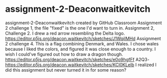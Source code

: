 # assignment-2-Deaconwaitkevitch
assignment-2-Deaconwaitkevitch created by GitHub Classroom
Assignment 2 challenge 1, the file "fixed" is the one I'd want to turn in. 
Assignment 2, Challenge 2. I drew a red arrow resembling the Delta logo. 
https://editor.p5js.org/deacon.waitkevitch/sketches/J1WqilMHd
Assignment 2 challenge 4. This is a flag combining Denmark, and Wales. 
I chose wales because I liked the colors, and figured it was close enough to a country. I wish I could've figured out how to draw a dragon though.
https://editor.p5js.org/deacon.waitkevitch/sketches/e0o9hgfFf
A2Q3- https://editor.p5js.org/deacon.waitkevitch/sketches/KCl0KLelb I realized I did this assignment but never turned it in for some reason? 
